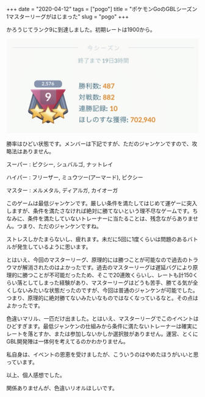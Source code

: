 +++
date = "2020-04-12"
tags = ["pogo"]
title = "ポケモンGoのGBLシーズン1マスターリーグがはじまった"
slug = "pogo"
+++

かろうじてランク9に到達しました。初期レートは1900から。

![](https://github.com/syui/mstdn.page/raw/master/img/mastodon/media_attachments/files/000/000/218/small/74d5374d75da4f1e.jpg)

勝率はひどい状態です。メンバーは下記ですが、ただのジャンケンですので、攻略法はありません。

スーパー : ピクシー, シュバルゴ, ナットレイ

ハイパー : フリーザー, ミュウツー(アーマード), ピクシー

マスター : メルメタル, ディアルガ, カイオーガ

このゲームは最低ジャンケンです。厳しい条件を満たしてはじめて運ゲーに突入しますが、条件を満たさなければ絶対に勝てないという理不尽なゲームです。ちなみに、条件を満たしていないトレーナーに当たることは、残念ながらありません。つまり、ただのジャンケンですね。

ストレスしかたまらないし、疲れます。未だに5回に1度くらいは問題のあるバトルが発生しているように思います。

とはいえ、今回のマスターリーグ、原理的には勝つことが可能なので過去のトラウマが解消されたのはよかったです。過去のマスターリーグは遅延バグにより原理的に勝つことが不可能だったため、そこで20連敗くらいし、レートも計150くらい落としてしまった経験があり、マスターリーグはどうも苦手、勝てる気が全くしないみたいな状態だったのですが、今回は普通のジャンケンが可能でした。つまり、原理的に絶対勝てないみたいなものではなくなっているなと。その点はよかったです。

色違いマリル、一匹だけ出ました。とはいえ、マスターリーグでこのイベントはひどすぎます。最低ジャンケンの仕組みから条件に満たないトレーナーは確実にレートを落とすか、または参加しないかしか選択肢がありません。運営、とくにGBL開発陣は一体何を考えてるのかわかりません。

私自身は、イベントの恩恵を受けましたが、こういうのはやめたほうがいいと思っています。

以上、個人感想でした。

関係ありませんが、色違いリオルほしいです。

